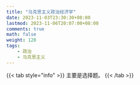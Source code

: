 ```yaml
---
title: "马克思主义政治经济学"
date: 2023-11-03T23:30:30+08:00
lastmod: 2023-11-06T20:07:00+08:00
comments: true
math: false
weight: 120
tags:
    - 政治
    - 马克思主义
---
```


{{< tab style="info" >}}
主要是选择题。
{{< /tab >}}


